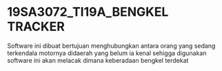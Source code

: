# 19SA3072_TI19A_BENGKEL TRACKER
Software ini dibuat bertujuan menghubungkan antara orang yang sedang terkendala motornya didaerah yang belum ia kenal
sehigga digunakan software ini akan melacak dimana keberadaan bengkel terdekat
